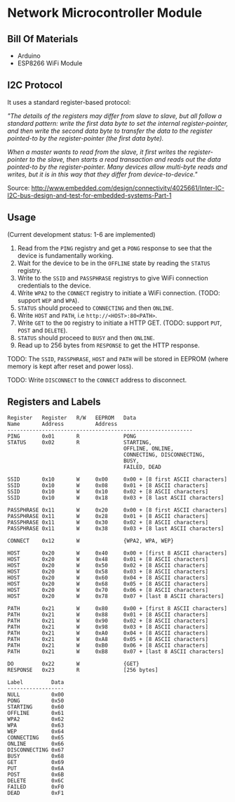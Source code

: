 Network Microcontroller Module
==============================

Bill Of Materials
-----------------

* Arduino
* ESP8266 WiFi Module


I2C Protocol
------------

It uses a standard register-based protocol:

_"The details of the registers may differ from slave to slave, but all follow a
standard pattern: write the first data byte to set the internal
register-pointer, and then write the second data byte to transfer the data to
the register pointed-to by the register-pointer (the first data byte)._

_When a master wants to read from the slave, it first writes the
register-pointer to the slave, then starts a read transaction and reads out the
data pointed-to by the register-pointer. Many devices allow multi-byte reads
and writes, but it is in this way that they differ from device-to-device."_

Source:
http://www.embedded.com/design/connectivity/4025661/Inter-IC-I2C-bus-design-and-test-for-embedded-systems-Part-1

Usage
-----

(Current development status: 1-6 are implemented)

1. Read from the `PING` registry and get a `PONG` response to see that the
   device is fundamentally working.
2. Wait for the device to be in the `OFFLINE` state by reading the `STATUS`
   registry.
3. Write to the `SSID` and `PASSPHRASE` registrys to give WiFi connection
   credentials to the device.
4. Write `WPA2` to the `CONNECT` registry to initiate a WiFi connection.
   (TODO: support `WEP` and `WPA`).
5. `STATUS` should proceed to `CONNECTING` and then `ONLINE`.
6. Write `HOST` and `PATH`, i.e `http://<HOST>:80<PATH>`.
7. Write `GET` to the `DO` registry to initiate a HTTP GET. (TODO: support
   `PUT`, `POST` and `DELETE`).
8. `STATUS` should proceed to `BUSY` and then `ONLINE`.
9. Read up to 256 bytes from `RESPONSE` to get the HTTP response.

TODO: The `SSID`, `PASSPHRASE`, `HOST` and `PATH` will be stored in EEPROM
(where memory is kept after reset and power loss).

TODO: Write `DISCONNECT` to the `CONNECT` address to disconnect.


Registers and Labels
--------------------

```
Register   Register   R/W   EEPROM   Data
Name       Address          Address
-----------------------------------------------------------
PING       0x01       R              PONG
STATUS     0x02       R              STARTING,
                                     OFFLINE, ONLINE,
                                     CONNECTING, DISCONNECTING,
                                     BUSY,
                                     FAILED, DEAD

SSID       0x10       W     0x00     0x00 + [8 first ASCII characters]
SSID       0x10       W     0x08     0x01 + [8 ASCII characters]
SSID       0x10       W     0x10     0x02 + [8 ASCII characters]
SSID       0x10       W     0x18     0x03 + [8 last ASCII characters]

PASSPHRASE 0x11       W     0x20     0x00 + [8 first ASCII characters]
PASSPHRASE 0x11       W     0x28     0x01 + [8 ASCII characters]
PASSPHRASE 0x11       W     0x30     0x02 + [8 ASCII characters]
PASSPHRASE 0x11       W     0x38     0x03 + [8 last ASCII characters]

CONNECT    0x12       W              {WPA2, WPA, WEP}

HOST       0x20       W     0x40     0x00 + [first 8 ASCII characters]
HOST       0x20       W     0x48     0x01 + [8 ASCII characters]
HOST       0x20       W     0x50     0x02 + [8 ASCII characters]
HOST       0x20       W     0x58     0x03 + [8 ASCII characters]
HOST       0x20       W     0x60     0x04 + [8 ASCII characters]
HOST       0x20       W     0x68     0x05 + [8 ASCII characters]
HOST       0x20       W     0x70     0x06 + [8 ASCII characters]
HOST       0x20       W     0x78     0x07 + [last 8 ASCII characters]

PATH       0x21       W     0x80     0x00 + [first 8 ASCII characters]
PATH       0x21       W     0x88     0x01 + [8 ASCII characters]
PATH       0x21       W     0x90     0x02 + [8 ASCII characters]
PATH       0x21       W     0x98     0x03 + [8 ASCII characters]
PATH       0x21       W     0xA0     0x04 + [8 ASCII characters]
PATH       0x21       W     0xA8     0x05 + [8 ASCII characters]
PATH       0x21       W     0xB0     0x06 + [8 ASCII characters]
PATH       0x21       W     0xB8     0x07 + [last 8 ASCII characters]

DO         0x22       W              {GET}
RESPONSE   0x23       R              [256 bytes]
```

```
Label         Data
------------------
NULL          0x00
PONG          0x50
STARTING      0x60
OFFLINE       0x61
WPA2          0x62
WPA           0x63
WEP           0x64
CONNECTING    0x65
ONLINE        0x66
DISCONNECTING 0x67
BUSY          0x68
GET           0x69
PUT           0x6A
POST          0x6B
DELETE        0x6C
FAILED        0xF0
DEAD          0xF1
```
